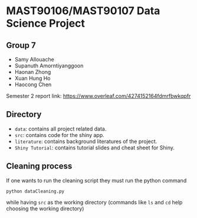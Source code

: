 # MAST90106/MAST90107 Data Science Project

## Group 7

- Samy Allouache
- Supanuth Amorntiyanggoon
- Haonan Zhong
- Xuan Hung Ho
- Haocong Chen

Semester 2 report link: https://www.overleaf.com/4274152164fdmrfbwkqpfr

## Directory
- `data`: contains all project related data.
- `src`: contains code for the shiny app.
- `literature`: contains background literatures of the project.
- `Shiny Tutorial`: contains tutorial slides and cheat sheet for Shiny.

## Cleaning process

If one wants to run the cleaning script they must run the python command 
```
python dataCleaning.py
```
while having `src` as the working directory (commands like `ls` and `cd` help choosing the working directory)
